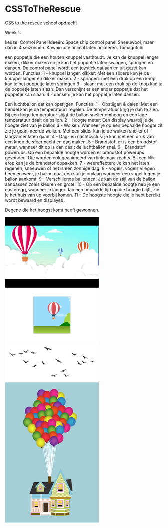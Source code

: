 # CSSToTheRescue
CSS to the rescue school opdracht

Week 1:

keuze: Control Panel 
Ideeën: 
Space ship control panel 
Sneeuwbol, maar dan in 4 seizoenen. 
Kawaii cute animal laten animeren.
Tamagotchi

een poppetje die een houten knuppel vasthoudt. Je kan de knuppel langer maken, dikker maken en je kan het poppetje laten swingen, springen en dansen.
De control panel wordt een joystick dat aan en uit gezet kan worden.
Functies: 
1 - knuppel langer, dikker: Met een sliders kun je de knuppel langer en dikker maken.
2 - springen: met een druk op een knop kan je het poppetje laten springen
3 - slaan: met een druk op de knop kan je de poppetje laten slaan. Dan verschijnt er een ander poppetje dat het poppetje kan slaan.
4 - dansen: je kan het poppetje laten dansen.

Een luchtballon dat kan opstijgen.
Functies:
1 - Opstijgen & dalen: Met een hendel kan je de temperatuurr regelen. De temperatuur krijg je dan te zien. 
Bij een hoge temperatuur stijgt de ballon sneller omhoog en een lage temperatuur daalt de ballon.
2 - Hoogte meter: Een display waarbij je de hoogte ziet van je ballon
3 - Wolken: Wanneer je op een bepaalde hoogte zit zie je geanimeerde wolken. Met een slider kan je de wolken sneller of langzamer laten gaan.
4 - Dag- en nachtcyclus: je kan met een druk van een knop de sfeer nacht en dag maken.
5 - Brandstof: er is een brandstof meter, wanneer dit op is dan daalt de luchtballon snel.
6 - Brandstof powerups: Op een bepaalde hoogte worden er brandstof powerups gevonden. Die worden ook geanimeerd van links naar rechts. Bij een klik erop kan je de brandstof oppakken.
7 - weereffecten: Je kan het laten regenen, sneeuwen of het is een zonnige dag.
8 - vogels: vogels vliegen heen en weer, je ballon gaat een stukje omlaag wanneer een vogel tegen je ballon aankomt.
9 - Verschillende ballonnen: Je kan de stijl van de ballon aanpassen zoals kleuren en grote.
10 - Op een bepaalde hoogte heb je een easteregg, wanneer je langer dan een bepaalde tijd op die hoogte blijft, zie je het huis van up voorbij komen.
11 - De hoogste hoogte die je hebt bereikt wordt bewaard en displayed.

Degene die het hoogst komt heeft gewonnen.
<p><img src="readmeimg/afb2.jpg" alt="ballon1" width="300">
<img src="readmeimg/YzgobOJ-800.jpg" width="300" alt="ballon2">
<img src="readmeimg/vogels.jpg" width="300" alt="vogels">
<img src="readmeimg/uphouse.jpg" width="300" alt="uphouse"></p>


